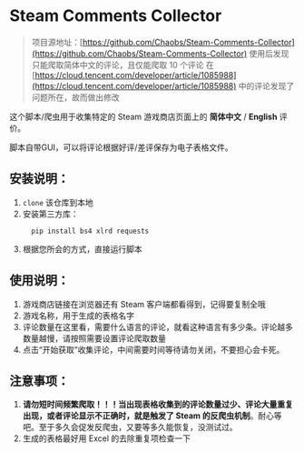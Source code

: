 # Steam Comments Collector

> 项目源地址：[https://github.com/Chaobs/Steam-Comments-Collector](https://github.com/Chaobs/Steam-Comments-Collector)
> 使用后发现只能爬取简体中文的评论，且仅能爬取 10 个评论
> 在 [https://cloud.tencent.com/developer/article/1085988](https://cloud.tencent.com/developer/article/1085988) 中的评论发现了问题所在，故而做出修改

这个脚本/爬虫用于收集特定的 Steam 游戏商店页面上的 **简体中文** / **English** 评价。  

脚本自带GUI，可以将评论根据好评/差评保存为电子表格文件。


## 安装说明：

1. `clone` 该仓库到本地
2. 安装第三方库：
    ```
      pip install bs4 xlrd​ requests 
    ```
3. 根据您所会的方式，直接运行脚本

## 使用说明：

1. 游戏商店链接在浏览器还有 Steam 客户端都看得到，记得要复制全哦
2. 游戏名称，用于生成的表格名字
3. 评论数量在这里看，需要什么语言的评论，就看这种语言有多少条。评论越多数量越慢，请按照需要设置评论爬取数量
4. 点击“开始获取”收集评论，中间需要时间等待请勿关闭，不要担心会卡死。


## 注意事项：

1. **请勿短时间频繁爬取！！！当出现表格收集到的评论数量过少、评论大量重复出现，或者评论显示不正确时，就是触发了 Steam 的反爬虫机制**。耐心等吧。至于多久会促发反爬虫，又要等多久能恢复，没测试过。
2. 生成的表格最好用 Excel 的去除重复项检查一下
